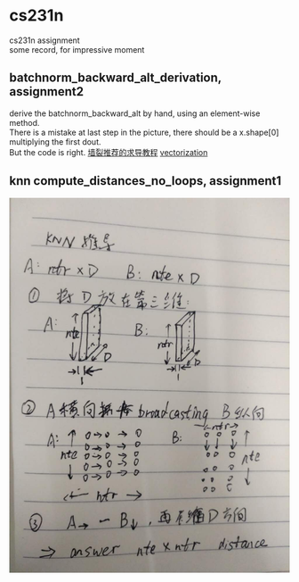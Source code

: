 # cs231n
cs231n assignment  
some record, for impressive moment  

## batchnorm_backward_alt_derivation, assignment2  
derive the batchnorm_backward_alt by hand, using an element-wise method.  
There is a mistake at last step in the picture, there should be a x.shape[0] multiplying the first dout.  
But the code is right.
[墙裂推荐的求导教程](https://zhuanlan.zhihu.com/p/24709748)
[vectorization](https://zhuanlan.zhihu.com/p/29148738)  

## knn compute_distances_no_loops, assignment1  
![KNN](/KNN.jpg)

